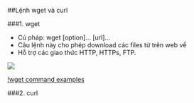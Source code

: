 ##Lệnh wget và curl

###1. wget 
- Cú pháp: wget [option]... [url]...
- Câu lệnh này cho phép download các files từ trên web về
- Hỗ trợ các giao thức HTTP, HTTPs, FTP.
<img src="http://img.labnol.org/di/wget-mirror-site.png">

[!wget command examples](http://www.labnol.org/software/wget-command-examples/28750/)

###2. curl
